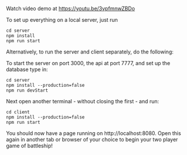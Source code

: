 Watch video demo at https://youtu.be/3vpfmnwZBDo

To set up everything on a local server, just run 
```
cd server
npm install
npm run start

```

Alternatively, to run the server and client separately, do the following:

To start the server on port 3000, the api at port 7777, and set up the database type in:
```
cd server
npm install --production=false
npm run devStart

```

Next open another terminal - without closing the first - and run:
```
cd client
npm install --production=false
npm run start

```

You should now have a page running on http://localhost:8080. 
Open this again in another tab or browser of your choice to begin your two player game of battleship!